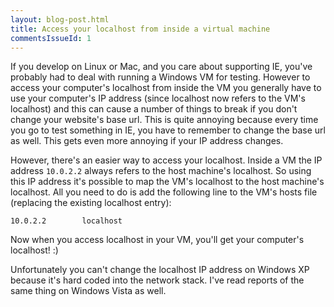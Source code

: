 ```yaml
---
layout: blog-post.html
title: Access your localhost from inside a virtual machine
commentsIssueId: 1
---
```


If you develop on Linux or Mac, and you care about supporting IE, you've probably had to deal with running a Windows VM for testing. However to access your computer's localhost from inside the VM you generally have to use your computer's IP address (since localhost now refers to the VM's localhost) and this can cause a number of things to break if you don't change your website's base url. This is quite annoying because every time you go to test something in IE, you have to remember to change the base url as well. This gets even more annoying if your IP address changes.

However, there's an easier way to access your localhost. Inside a VM the IP address `10.0.2.2` always refers to the host machine's localhost. So using this IP address it's possible to map the VM's localhost to the host machine's localhost. All you need to do is add the following line to the VM's hosts file (replacing the existing localhost entry):

    10.0.2.2        localhost

Now when you access localhost in your VM, you'll get your computer's localhost! :)

Unfortunately you can't change the localhost IP address on Windows XP because it's hard coded into the network stack. I've read reports of the same thing on Windows Vista as well.
